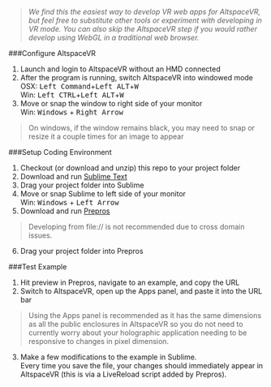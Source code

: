 >_We find this the easiest way to develop VR web apps for AltspaceVR, but feel free to substitute other tools or experiment with developing in VR mode. You can also skip the AltspaceVR step if you would rather develop using WebGL in a traditional web browser._

###Configure AltspaceVR
1. Launch and login to AltspaceVR without an HMD connected
2. After the program is running, switch AltspaceVR into windowed mode  
 OSX: <kbd>Left Command</kbd>+<kbd>Left ALT</kbd>+<kbd>W</kbd>  
 Win: <kbd>Left CTRL</kbd>+<kbd>Left ALT</kbd>+<kbd>W</kbd>  
3. Move or snap the window to right side of your monitor  
 Win: <kbd>Windows</kbd> + <kbd>Right Arrow</kbd>

  >On windows, if the window remains black, you may need to snap or resize it a couple times for an image to appear  

###Setup Coding Environment
1. Checkout (or download and unzip) this repo to your project folder
2. Download and run [Sublime Text]
3. Drag your project folder into Sublime
4. Move or snap Sublime to left side of your monitor  
 Win: <kbd>Windows</kbd> + <kbd>Left Arrow</kbd>
5. Download and run [Prepros]
 >Developing from file:// is not recommended due to cross domain issues.
6. Drag your project folder into Prepros

###Test Example
1. Hit preview in Prepros, navigate to an example, and copy the URL
2. Switch to AltspaceVR, open up the Apps panel, and paste it into the URL bar

  >Using the Apps panel is recommended as it has the same dimensions as all the public enclosures in AltspaceVR so you do not need to currently worry about your holographic application needing to be responsive to changes in pixel dimension.
3. Make a few modifications to the example in Sublime.  
Every time you save the file, your changes should immediately appear in AltspaceVR (this is via a LiveReload script added by Prepros).



[Sublime Text]: http://www.sublimetext.com/
[Prepros]: https://prepros.io/